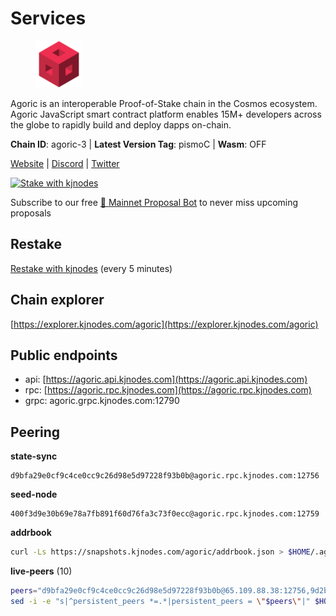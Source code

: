 # Services

<figure><img src="https://raw.githubusercontent.com/kj89/cosmos-images/main/logos/agoric.png" alt=""><figcaption></figcaption></figure>

Agoric is an interoperable Proof-of-Stake chain in the Cosmos ecosystem.  Agoric JavaScript smart contract platform enables 15M+ developers across the  globe to rapidly build and deploy dapps on-chain.

**Chain ID**: agoric-3 | **Latest Version Tag**: pismoC | **Wasm**: OFF

[Website](https://agoric.com) | [Discord](https://discord.com/invite/qDW8DRes4s) | [Twitter](https://twitter.com/agoric)

[![Stake with kjnodes](https://i.ibb.co/cr44Q8j/button-stake-with-kjnodes.png)](https://restake.app/agoric/agoricvaloper1ku5sm2twlsywdrp4wz3kfwgyrtqtp0lpr3nvk8)

Subscribe to our free [🤖 Mainnet Proposal Bot](https://t.me/kjnodes_proposal_bot) to never miss upcoming proposals

## Restake

[Restake with kjnodes](https://restake.app/agoric/agoricvaloper1ku5sm2twlsywdrp4wz3kfwgyrtqtp0lpr3nvk8) (every 5 minutes)
## Chain explorer
[https://explorer.kjnodes.com/agoric](https://explorer.kjnodes.com/agoric)

## Public endpoints

* api: [https://agoric.api.kjnodes.com](https://agoric.api.kjnodes.com)
* rpc: [https://agoric.rpc.kjnodes.com](https://agoric.rpc.kjnodes.com)
* grpc: agoric.grpc.kjnodes.com:12790

## Peering

**state-sync**

```text
d9bfa29e0cf9c4ce0cc9c26d98e5d97228f93b0b@agoric.rpc.kjnodes.com:12756
```

**seed-node**

```text
400f3d9e30b69e78a7fb891f60d76fa3c73f0ecc@agoric.rpc.kjnodes.com:12759
```

**addrbook**
```bash
curl -Ls https://snapshots.kjnodes.com/agoric/addrbook.json > $HOME/.agoric/config/addrbook.json
```

**live-peers** (10)
```bash
peers="d9bfa29e0cf9c4ce0cc9c26d98e5d97228f93b0b@65.109.88.38:12756,9d2bf3feb8a0a95ccce16a94f926d1c5ddad5190@65.108.121.110:12656,b2406ba97421a9030bed25560c99b25965b6c336@135.181.2.54:26656,0464c8dded70d01f5ab50a8d6047a6b27ddf2ccd@84.244.95.232:26656,f1966845bebd30816f18635a20b86e6781211616@95.111.253.200:26656,ca4c3b9d0cf78d934a3b972c328db2e4a9a66c42@64.32.40.114:26656,96c998f1a59b108a24249da4132fb8f603ae7daf@95.217.118.121:26656,9ed68bef54712b46713ac755ab7a6e7ad30694ef@192.99.44.79:14456,d03a9974f14ae380fdb7caf46ec71ce5278f0356@34.72.231.9:26656,6ba72731d54ded6d012fa7b02ae46e0c214b1e07@5.75.230.116:26656"
sed -i -e "s|^persistent_peers *=.*|persistent_peers = \"$peers\"|" $HOME/.agoric/config/config.toml
```
